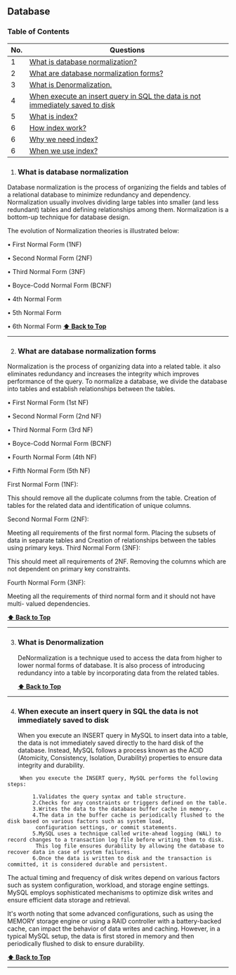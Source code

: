 ## Database

### Table of Contents

| No. | Questions                                                                                                                                                       |
|-----|-----------------------------------------------------------------------------------------------------------------------------------------------------------------|
| 1   | [What is database normalization?](#what-is-database-normalization)                                                                                              |
| 2   | [What are database normalization forms?](#what-are-database-normalization-forms)                                                                                |
| 3   | [What is Denormalization.](#what-is-denormalization)                                                                                                            |
| 4   | [When execute an insert query in SQL the data is not immediately saved to disk](#when-execute-an-insert-query-in-SQL-the-data-is-not-immediately-saved-to-disk) |
| 5   | [What is index?](#)                                                                                                                                             |
| 6   | [How index work?](#)                                                                                                                                            |
| 6   | [Why we need index?](#)                                                                                                                                         |
| 6   | [When we use index?](#)                                                                                                                                         |

1. ### What is database normalization

Database normalization is the process of organizing the fields and tables of a relational database to minimize redundancy and dependency. Normalization usually involves dividing large tables into smaller (and less redundant) tables and defining relationships among them. Normalization is a bottom-up technique for database design.

The evolution of Normalization theories is illustrated below:

• First Normal Form (1NF)

• Second Normal Form (2NF)

• Third Normal Form (3NF)

• Boyce-Codd Normal Form (BCNF)

• 4th Normal Form

• 5th Normal Form

• 6th Normal Form
**[⬆ Back to Top](#table-of-contents)**


---

2. ### What are database normalization forms

Normalization is the process of organizing data into a related table. it also eliminates redundancy and increases the
integrity which improves performance of the query. To normalize a database, we divide the database into tables and
establish relationships between the tables.

• First Normal Form (1st NF)

• Second Normal Form (2nd NF)

• Third Normal Form (3rd NF)

• Boyce-Codd Normal Form (BCNF)

• Fourth Normal Form (4th NF)

• Fifth Normal Form (5th NF)

First Normal Form (1NF):

This should remove all the duplicate columns from the table. Creation of tables for the related data and identification
of unique columns.

Second Normal Form (2NF):

Meeting all requirements of the first normal form. Placing the subsets of data in separate tables and Creation of
relationships between the tables using primary keys. Third Normal Form (3NF):

This should meet all requirements of 2NF. Removing the columns which are not dependent on primary key constraints.

Fourth Normal Form (3NF):

Meeting all the requirements of third normal form and it should not have multi- valued dependencies.

**[⬆ Back to Top](#table-of-contents)**

---

3. ### What is Denormalization

    DeNormalization is a technique used to access the data from higher to lower normal forms of database.
It is also process of introducing redundancy into a table by incorporating data from the related tables.

   **[⬆ Back to Top](#table-of-contents)**
   
---

4. ### When execute an insert query in SQL the data is not immediately saved to disk

    When you execute an INSERT query in MySQL to insert data into a table, the data is not immediately saved directly to the hard disk of the database. Instead, MySQL follows a process known as the ACID (Atomicity, Consistency, Isolation, Durability) properties to ensure data integrity and durability.
    
````
    When you execute the INSERT query, MySQL performs the following steps:

        1.Validates the query syntax and table structure.
        2.Checks for any constraints or triggers defined on the table.
        3.Writes the data to the database buffer cache in memory.
        4.The data in the buffer cache is periodically flushed to the disk based on various factors such as system load,
         configuration settings, or commit statements.
        5.MySQL uses a technique called write-ahead logging (WAL) to record changes to a transaction log file before writing them to disk.
         This log file ensures durability by allowing the database to recover data in case of system failures.
        6.Once the data is written to disk and the transaction is committed, it is considered durable and persistent.
````

   The actual timing and frequency of disk writes depend on various factors such as system configuration, workload, and storage engine settings. MySQL employs sophisticated mechanisms to optimize disk writes and ensure efficient data storage and retrieval.
    
   It's worth noting that some advanced configurations, such as using the MEMORY storage engine or using a RAID controller with a battery-backed cache, can impact the behavior of data writes and caching. However, in a typical MySQL setup, the data is first stored in memory and then periodically flushed to disk to ensure durability.

**[⬆ Back to Top](#table-of-contents)**

---
